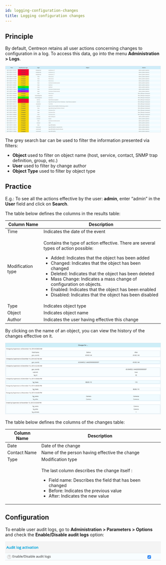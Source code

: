 ```yaml
---
id: logging-configuration-changes
title: Logging configuration changes
---
```


## Principle

By default, Centreon retains all user actions concerning changes to
configuration in a log. To access this data, go into the menu **Administration > Logs**.

![image](../assets/administration/fsearchlogs.png)

The grey search bar can be used to filter the information presented via filters:

- **Object** used to filter on object name (host, service, contact, SNMP trap
definition, group, etc.)
- **User** used to filter by change author
- **Object Type** used to filter by object type

## Practice

E.g.: To see all the actions effective by the user: **admin**, enter “admin” in
the **User** field and click on **Search**.

The table below defines the columns in the results table:

<table>
<colgroup>
<col style={{width:'17%'}}/>
<col style={{width:'82%'}}/>
</colgroup>
<thead>
<tr class="header">
<th>Column Name</th>
<th>Description</th>
</tr>
</thead>
<tbody>
<tr class="odd">
<td>Time</td>
<td>Indicates the date of the event</td>
</tr>
<tr class="even">
<td>Modification type</td>
<td>
<p>Contains the type of action effective. There are several types of action possible:</p>
<ul>
<li>Added: Indicates that the object has been added</li>
<li>Changed: Indicates that the object has been changed</li>
<li>Deleted: Indicates that the object has been deleted</li>
<li>Mass Change: Indicates a mass change of configuration on objects.</li>
<li>Enabled: Indicates that the object has been enabled</li>
<li>Disabled: Indicates that the object has been disabled</li>
</ul></td>
</tr>
<tr class="odd">
<td>Type</td>
<td>Indicates object type</td>
</tr>
<tr class="even">
<td>Object</td>
<td>Indicates object name</td>
</tr>
<tr class="odd">
<td>Author</td>
<td>Indicates the user having effective this change</td>
</tr>
</tbody>
</table>

By clicking on the name of an object, you can view the history of the changes
effective on it.

![image](../assets/administration/fobjectmodif.png)

The table below defines the columns of the changes table:

<table>
<colgroup>
<col style={{width:'27%'}}/>
<col style={{width:'72%'}}/>
</colgroup>
<thead>
<tr class="header">
<th>Column Name</th>
<th>Description</th>
</tr>
</thead>
<tbody>
<tr class="odd">
<td>Date</td>
<td>Date of the change</td>
</tr>
<tr class="even">
<td>Contact Name</td>
<td>Name of the person having effective the change</td>
</tr>
<tr class="odd">
<td>Type</td>
<td>Modification type</td>
</tr>
<tr class="even">
<td></td>
<td>
<p>The last column describes the change itself :</p>
<ul>
<li>Field name: Describes the field that has been changed</li>
<li>Before: Indicates the previous value</li>
<li>After: Indicates the new value</li>
</ul></td>
</tr>
</tbody>
</table>

## Configuration

To enable user audit logs, go to **Administration > Parameters > Options** and
check the **Enable/Disable audit logs** option:

![image](../assets/administration/logs_audit_enable.png)
